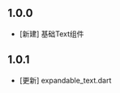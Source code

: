 <!--
 * @Author: lipeng 1162423147@qq.com
 * @Date: 2023-09-23 20:42:31
 * @LastEditors: lipeng 1162423147@qq.com
 * @LastEditTime: 2023-10-13 13:09:10
 * @FilePath: /phoenix_text/CHANGELOG.md
 * @Description: 这是默认设置,请设置`customMade`, 打开koroFileHeader查看配置 进行设置: https://github.com/OBKoro1/koro1FileHeader/wiki/%E9%85%8D%E7%BD%AE
-->
## 1.0.0

* [新建] 基础Text组件

## 1.0.1

* [更新] expandable_text.dart
